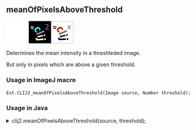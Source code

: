 ## meanOfPixelsAboveThreshold
<img src="images/mini_empty_logo.png"/><img src="images/mini_clij2_logo.png"/><img src="images/mini_clijx_logo.png"/>

Determines the mean intensity in a threshleded image. 

But only in pixels which are above a given threshold.

### Usage in ImageJ macro
```
Ext.CLIJ2_meanOfPixelsAboveThreshold(Image source, Number threshold);
```


### Usage in Java
<details>
<summary>
clij2.meanOfPixelsAboveThreshold(source, threshold);
</summary>
```
// init CLIJ and GPU
import net.haesleinhuepf.clij2.CLIJ2;
import net.haesleinhuepf.clij.clearcl.ClearCLBuffer;
CLIJ2 clij2 = CLIJ2.getInstance();

// get input parameters
ClearCLBuffer source = clij2.push(sourceImagePlus);
float threshold = 1.0;
```

```
// Execute operation on GPU
double resultMeanOfPixelsAboveThreshold = clij2.meanOfPixelsAboveThreshold(source, threshold);
```

```
//show result
System.out.println(resultMeanOfPixelsAboveThreshold);

// cleanup memory on GPU
clij2.release(source);
```
</details>


### Usage in Matlab
<details>
<summary>
clij2.meanOfPixelsAboveThreshold(source, threshold);
</summary>
```
% init CLIJ and GPU
clij2 = init_clatlab();

% get input parameters
source = clij2.pushMat(source_matrix);
threshold = 1.0;
```

```
% Execute operation on GPU
double resultMeanOfPixelsAboveThreshold = clij2.meanOfPixelsAboveThreshold(source, threshold);
```

```
% show result
System.out.println(resultMeanOfPixelsAboveThreshold);

% cleanup memory on GPU
clij2.release(source);
```
</details>


### Usage in Icy
<details>
<summary>
clij2.meanOfPixelsAboveThreshold(source, threshold);
</summary>
```
// init CLIJ and GPU
importClass(net.haesleinhuepf.clicy.CLICY);
importClass(Packages.icy.main.Icy);

clij2 = CLICY.getInstance();

// get input parameters
source_sequence = getSequence();source = clij2.pushSequence(source_sequence);
threshold = 1.0;
```

```
// Execute operation on GPU
double resultMeanOfPixelsAboveThreshold = clij2.meanOfPixelsAboveThreshold(source, threshold);
```

```
// show result
System.out.println(resultMeanOfPixelsAboveThreshold);

// cleanup memory on GPU
clij2.release(source);
```
</details>


[Back to CLIJ2 reference](https://clij.github.io/clij2-docs/reference)
[Back to CLIJ2 documentation](https://clij.github.io/clij2-docs)

[Imprint](https://clij.github.io/imprint)
